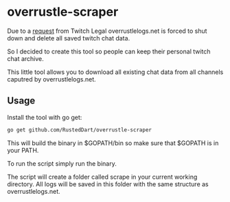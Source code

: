 # overrustle-scraper

Due to a [request](https://overrustlelogs.net/assets/twitch_email.png) from Twitch Legal overrustlelogs.net is forced to shut down and delete all saved twitch chat data.

So I decided to create this tool so people can keep their personal twitch chat archive.

This little tool allows you to download all existing chat data from all channels caputred by overrustlelogs.net.

## Usage

Install the tool with go get:

```bash
go get github.com/RustedDart/overrustle-scraper
```

This will build the binary in $GOPATH/bin so make sure that $GOPATH is in your PATH.

To run the script simply run the binary.

The script will create a folder called scrape in your current working directory. All logs will be saved in this folder with the same structure as overrustlelogs.net.
